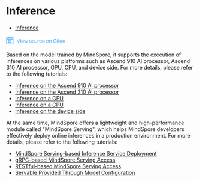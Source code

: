 # Inference

<!-- TOC -->

- [Inference](#inference)

<!-- /TOC -->

<a href="https://gitee.com/mindspore/docs/blob/r1.2/docs/programming_guide/source_en/infer.md" target="_blank"><img src="./_static/logo_source.png"></a>

Based on the model trained by MindSpore, it supports the execution of inferences on various platforms such as Ascend 910 AI processor, Ascend 310 AI processor, GPU, CPU, and device side. For more details, please refer to the following tutorials:

- [Inference on the Ascend 910 AI processor](https://www.mindspore.cn/tutorial/inference/en/r1.2/multi_platform_inference_ascend_910.html)
- [Inference on the Ascend 310 AI processor](https://www.mindspore.cn/tutorial/inference/en/r1.2/multi_platform_inference_ascend_310.html)
- [Inference on a GPU](https://www.mindspore.cn/tutorial/inference/en/r1.2/multi_platform_inference_gpu.html)
- [Inference on a CPU](https://www.mindspore.cn/tutorial/inference/en/r1.2/multi_platform_inference_cpu.html)
- [Inference on the device side](https://www.mindspore.cn/tutorial/lite/en/r1.2/quick_start/quick_start.html)

At the same time, MindSpore offers a lightweight and high-performance module called "MindSpore Serving", which helps MindSpore developers effectively deploy online inferences in a production environment. For more details, please refer to the following tutorials:

- [MindSpore Serving-based Inference Service Deployment](https://www.mindspore.cn/tutorial/inference/en/r1.2/serving_example.html)
- [gRPC-based MindSpore Serving Access](https://www.mindspore.cn/tutorial/inference/en/r1.2/serving_grpc.html)
- [RESTful-based MindSpore Serving Access](https://www.mindspore.cn/tutorial/inference/en/r1.2/serving_restful.html)
- [Servable Provided Through Model Configuration](https://www.mindspore.cn/tutorial/inference/en/r1.2/serving_model.html)
